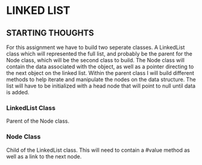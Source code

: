 # LINKED LIST

## STARTING THOUGHTS

For this assignment we have to build two seperate classes.  A LinkedList class which will represented the full list,
and probably be the parent for the Node class, which will be the second class to build.  The Node class will contain the
data associated with the object, as well as a pointer directing to the next object on the linked list.  Within the parent
class I will build different methods to help iterate and manipulate the nodes on the data structure. The list will have to be initialized with a head node that will point to null until data is added.

### LinkedList Class

Parent of the Node class. 


### Node Class

Child of the LinkedList class.  This will need to contain a #value method as well as a link to the next node.  
